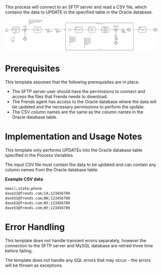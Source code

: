 This process will connect to an SFTP server and read a CSV file, which contains the data to UPDATE in the specified table in the Oracle database.

![Template](assets/CSV_file_from_SFTP_server_to_Oracle_DB_Update.svg)

# Prerequisites

This template assumes that the following prerequisites are in place:

- The SFTP server user should have the permissions to connect and access 
  the files that Frends needs to download.
- The Frends agent has access to the Oracle database where the data will be updated and the necessary permissions to perform the update.
- The CSV column names are the same as the column names in the Oracle database table.

# Implementation and Usage Notes

This template only performs UPDATEs into the Oracle database table specified in the Process Variables.

The input CSV file must contain the data to be updated and can contain any column names from the Oracle database table.

**Example CSV data**

```
email;state;phone
dave21@frends.com;CA;123456789
dave51@frends.com;NH;123456789
dave52@frends.com;NY;123456789
dave53@frends.com;NY;123456789
```

# Error Handling

This template does not handle transient errors separately, however the connection to the SFTP server and MySQL database are retried three time before failing.

The template does not handle any SQL errors that may occur - the errors will be thrown as exceptions.
